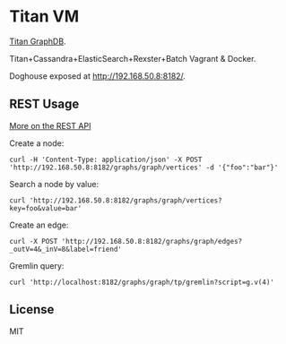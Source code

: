# Titan VM

[Titan GraphDB](http://thinkaurelius.github.io/titan/).

Titan+Cassandra+ElasticSearch+Rexster+Batch Vagrant & Docker.

Doghouse exposed at http://192.168.50.8:8182/.

## REST Usage

[More on the REST API](https://github.com/tinkerpop/rexster/wiki/Basic-REST-API)

Create a node:

    curl -H 'Content-Type: application/json' -X POST 'http://192.168.50.8:8182/graphs/graph/vertices' -d '{"foo":"bar"}'

Search a node by value:

    curl 'http://192.168.50.8:8182/graphs/graph/vertices?key=foo&value=bar'

Create an edge:

    curl -X POST 'http://192.168.50.8:8182/graphs/graph/edges?_outV=4&_inV=8&label=friend'

Gremlin query:

    curl 'http://localhost:8182/graphs/graph/tp/gremlin?script=g.v(4)'

## License 

MIT

